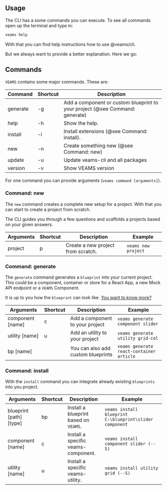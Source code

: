 [//]: # ({{#wrapWith "content-section"}})

[//]: #     ({{#wrapWith "grid-row"}})
[//]: #         ({{#wrapWith "grid-col" colClasses="is-col-tablet-l-8"}})

## Usage 

The CLI has a some commands you can execute. To see all commands open up the terminal and type in: 

``` bash 
veams help
```

With that you can find help instructions how to use @veams/cli. 

But we always want to provide a better explanation. Here we go:


## Commands

`VEAMS` contains some major commands. These are: 

|Command     | Shortcut | Description |
|------------|----------|-------------------------------------------------------|
|generate    | -g | Add a component or custom blueprint to your project (@see Command: generate) |
|help    | -h | Show the help. |
|install | -i | Install extensions (@see Command: install). |
|new     | -n | Create something new (@see Command: new) |
|update  | -u | Update veams-cli and all packages |
|version | -v | Show VEAMS version |

For one command you can provide arguments (`veams command [arguments]`). 


### Command: new

The `new` command creates a complete new setup for a project. 
With that you can start to create a project from scratch.

The CLI guides you through a few questions and scaffolds a projects based on your given answers.


|Arguments | Shortcut | Description                            | Example |
|----------|----------|----------------------------------------|---------|
|project  | p | Create a new project from scratch.     | `veams new project` |

### Command: generate

The `generate` command generates a `blueprint` into your current project. 
This could be a component, container or store for a React App, a new Mock API endpoint or a `VEAMS` Component.

It is up to you how the `blueprint` can look like. [You want to know more?](https://www.veams.org/docs/blueprints/) 

|Arguments | Shortcut | Description                            | Example |
|----------|----------|----------------------------------------|---------|
|component [name] | c | Add a component to your project   | `veams generate component slider` |
|utility [name] | u | Add an utility to your project   | `veams generate utility grid-col` |
|bp [name] |  | You can also add custom blueprints   | `veams generate react-container article` |

### Command: install

With the `install` command you can integrate already existing `blueprints` into you project.  

|Arguments              | Shortcut | Description                         | Example |
|-----------------------|----------|-------------------------------------|--------|
|blueprint [path] [type]| bp | Install a blueprint based on `VEAMS`.  | `veams install blueprint C:\blueprint\slider component` |
|component [name] | c | Install a specific veams-component. | `veams install component slider (--S)` |
|utility [name] | u | Install a specific veams-utility. | `veams install utility grid (--S)` |

[//]: #         ({{/wrapWith}})
[//]: #     ({{/wrapWith}})
[//]: # ({{/wrapWith}})